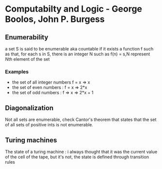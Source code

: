 # Computabilty and Logic - George Boolos, John P. Burgess

## Enumerability
a set S is said to be enumerable aka countable if it exists a function f such as that, for each s in S, there is an integer N such as f(n) = s,N represent *Nth* element of the set 
### Examples
- the set of all integer numbers f = x => x 
- the set of even numbers : f = x => 2*x
- the set of odd numbers : f => x => 2*x + 1


## Diagonalization
Not all sets are enumerable, check Cantor's theorem that states that the set of all sets of positive ints is not enumerable.

## Turing machines
The state of a turing machine : i always thought that it was the current value of the cell of the tape, but it's not, the state is defined through transition rules



